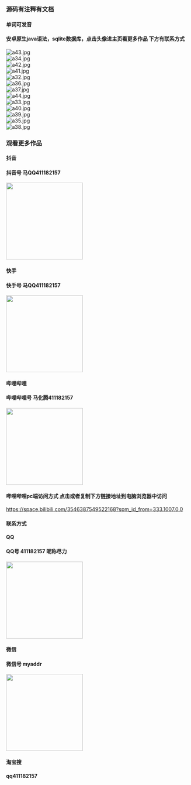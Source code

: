 ### 源码有注释有文档
#### 单词可发音
#### 安卓原生java语法，sqlite数据库，点击头像进主页看更多作品 下方有联系方式
 <img src='https://img.alicdn.com/imgextra/i2/1658540494/O1CN011dtrU81FWIbYRb8Y9_!!1658540494.jpg' alt='a43.jpg' /></br> 
 <img src='https://img.alicdn.com/imgextra/i1/1658540494/O1CN01q82rsb1FWIbYiTY9t_!!1658540494.jpg' alt='a34.jpg' /></br> 
 <img src='https://img.alicdn.com/imgextra/i1/1658540494/O1CN01iFpcVo1FWIbbYIGCg_!!1658540494.jpg' alt='a42.jpg' /></br> 
 <img src='https://img.alicdn.com/imgextra/i1/1658540494/O1CN01vs98TX1FWIbYRd56h_!!1658540494.jpg' alt='a41.jpg' /></br> 
 <img src='https://img.alicdn.com/imgextra/i1/1658540494/O1CN01Kp2Lya1FWIba8gCjd_!!1658540494.jpg' alt='a32.jpg' /></br> 
 <img src='https://img.alicdn.com/imgextra/i1/1658540494/O1CN01L2tigR1FWIbbrmHG7_!!1658540494.jpg' alt='a36.jpg' /></br> 
 <img src='https://img.alicdn.com/imgextra/i2/1658540494/O1CN01JpZUNY1FWIbaaMlUl_!!1658540494.jpg' alt='a37.jpg' /></br> 
 <img src='https://img.alicdn.com/imgextra/i4/1658540494/O1CN01nRIweQ1FWIbccCwEB_!!1658540494.jpg' alt='a44.jpg' /></br> 
 <img src='https://img.alicdn.com/imgextra/i2/1658540494/O1CN01IM7EvY1FWIbYXkr7S_!!1658540494.jpg' alt='a33.jpg' /></br> 
 <img src='https://img.alicdn.com/imgextra/i3/1658540494/O1CN01ykNhEM1FWIbR1dAXy_!!1658540494.jpg' alt='a40.jpg' /></br> 
 <img src='https://img.alicdn.com/imgextra/i3/1658540494/O1CN011CkLZU1FWIbYXlKDD_!!1658540494.jpg' alt='a39.jpg' /></br> 
 <img src='https://img.alicdn.com/imgextra/i1/1658540494/O1CN010yaU1l1FWIbajrCXG_!!1658540494.jpg' alt='a35.jpg' /></br> 
 <img src='https://img.alicdn.com/imgextra/i1/1658540494/O1CN010qC2Y81FWIbccE90w_!!1658540494.jpg' alt='a38.jpg' /></br>
### 观看更多作品

#### 抖音
#### 抖音号  马QQ411182157
<img src="https://gitee.com/QQ411182157/mingpian/raw/master/douyin.png" width="210px">

#### 快手
#### 快手号  马QQ411182157

<img src="https://gitee.com/QQ411182157/mingpian/raw/master/kuaishou.jpg" width="210px">

#### 哔哩哔哩
#### 哔哩哔哩号  马化腾411182157

<img src="https://gitee.com/QQ411182157/mingpian/raw/master/bili.png" width="210px">

#### 哔哩哔哩pc端访问方式 点击或者复制下方链接地址到电脑浏览器中访问

https://space.bilibili.com/3546387549522168?spm_id_from=333.1007.0.0


#### 联系方式
#### QQ
#### QQ号 411182157 昵称尽力

<img src="https://gitee.com/QQ411182157/mingpian/raw/master/qq.jpg" width="210px">

#### 微信
#### 微信号 myaddr

<img src="https://gitee.com/QQ411182157/mingpian/raw/master/weixin.png" width="210px">

#### 淘宝搜
#### qq411182157
